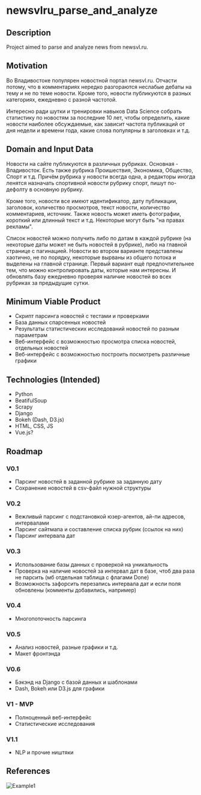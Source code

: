 # newsvlru_parse_and_analyze

## Description
Project aimed to parse and analyze news from newsvl.ru.

## Motivation
Во Владивостоке популярен новостной портал newsvl.ru. Отчасти потому, что в комментариях нередко разгораются неслабые дебаты на тему и не по теме новости. Кроме того, новости публикуются в разных категориях, ежедневно с разной частотой.

Интересно ради шутки и тренировки навыков Data Science собрать статистику по новостям за последние 10 лет, чтобы определить, какие новости наиболее обсуждаемые, как зависит частота публикаций от дня недели и времени года, какие слова популярны в заголовках и т.д.

## Domain and Input Data
Новости на сайте публикуются в различных рубриках. Основная - Владивосток. Есть также рубрика Проишествия, Экономика, Общество, Спорт и т.д. Причём рубрика у новости всегда одна, а редакторы иногда ленятся назначать спортивной новости рубрику спорт, пишут по-дефолту в основную рубрику.

Кроме того, новости все имеют идентификатор, дату публикации, заголовок, количество просмотров, текст новости, количество комментариев, источник. Также новость может иметь фотографии, короткий или длинный текст и т.д. Некоторые могут быть "на правах рекламы".

Список новостей можно получить либо по датам в каждой рубрике (на некоторые даты может не быть новостей в рубрике), либо на главной странице с пагинацией. Новости во втором варианте представлены хаотично, не по порядку, некоторые вырваны из общего потока и выделены на главной странице. Первый вариант ещё предпочтительнее тем, что можно контролировать даты, которые нам интересны. И обновлять базу ежедневно проверяя наличие новостей во всех рубриках за предыдущие сутки.

## Minimum Viable Product
- Скрипт парсинга новостей с тестами и проверками
- База данных спарсенных новостей
- Результаты статистических исследований новостей по разным параметрам
- Веб-интерфейс с возможностью просмотра списка новостей, отдельных новостей
- Веб-интерфейс с возможностью построить посмотреть различные графики

## Technologies (Intended)
- Python
- BeatifulSoup
- Scrapy
- Django
- Bokeh (Dash, D3.js)
- HTML, CSS, JS
- Vue.js?

## Roadmap

### V0.1
- Парсинг новостей в заданной рубрике за заданную дату
- Сохранение новостей в csv-файл нужной структуры

### V0.2
- Вежливый парсинг с подстановкой юзер-агентов, ай-пи адресов, интервалами
- Парсинг сайтмапа и составление списка рубрик (ссылок на них)
- Парсинг интервала дат

### V0.3
- Использование базы данных с проверкой на уникальность
- Проверка на наличие новостей за интервал дат в базе, чтоб два раза не парсить (мб отдельная таблица с флагами Done)
- Возможность зафорсить перезапись интервала дат и если поля обновлены (комменты добавились, например)

### V0.4
- Многопоточность парсинга

### V0.5
- Анализ новостей, разные графики и т.д.
- Макет фронтэнда

### V0.6
- Бэкэнд на Django с базой данных и шаблонами
- Dash, Bokeh или D3.js для графики

### V1 - MVP
- Полноценный веб-интерфейс
- Статистические исследования

### V1.1
- NLP и прочие ништяки

## References
![Example1](https://res.cloudinary.com/codewave-technologies/image/upload/v1497290015/dashboard-visualisation-data-analytics-design-development-codewave_zo6puk.gif)
